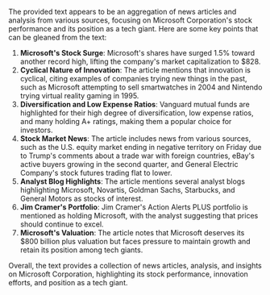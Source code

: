 The provided text appears to be an aggregation of news articles and analysis from various sources, focusing on Microsoft Corporation's stock performance and its position as a tech giant. Here are some key points that can be gleaned from the text:

1. **Microsoft's Stock Surge**: Microsoft's shares have surged 1.5% toward another record high, lifting the company's market capitalization to $828.
2. **Cyclical Nature of Innovation**: The article mentions that innovation is cyclical, citing examples of companies trying new things in the past, such as Microsoft attempting to sell smartwatches in 2004 and Nintendo trying virtual reality gaming in 1995.
3. **Diversification and Low Expense Ratios**: Vanguard mutual funds are highlighted for their high degree of diversification, low expense ratios, and many holding A+ ratings, making them a popular choice for investors.
4. **Stock Market News**: The article includes news from various sources, such as the U.S. equity market ending in negative territory on Friday due to Trump's comments about a trade war with foreign countries, eBay's active buyers growing in the second quarter, and General Electric Company's stock futures trading flat to lower.
5. **Analyst Blog Highlights**: The article mentions several analyst blogs highlighting Microsoft, Novartis, Goldman Sachs, Starbucks, and General Motors as stocks of interest.
6. **Jim Cramer's Portfolio**: Jim Cramer's Action Alerts PLUS portfolio is mentioned as holding Microsoft, with the analyst suggesting that prices should continue to excel.
7. **Microsoft's Valuation**: The article notes that Microsoft deserves its $800 billion plus valuation but faces pressure to maintain growth and retain its position among tech giants.

Overall, the text provides a collection of news articles, analysis, and insights on Microsoft Corporation, highlighting its stock performance, innovation efforts, and position as a tech giant.